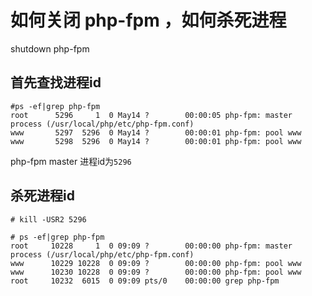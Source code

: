 # 如何关闭 php-fpm ，如何杀死进程

shutdown php-fpm

## 首先查找进程id

```shell
#ps -ef|grep php-fpm
root      5296     1  0 May14 ?        00:00:05 php-fpm: master process (/usr/local/php/etc/php-fpm.conf)
www       5297  5296  0 May14 ?        00:00:01 php-fpm: pool www          
www       5298  5296  0 May14 ?        00:00:01 php-fpm: pool www 
```

php-fpm master 进程id为`5296`

## 杀死进程id

```shell
# kill -USR2 5296

# ps -ef|grep php-fpm
root     10228     1  0 09:09 ?        00:00:00 php-fpm: master process (/usr/local/php/etc/php-fpm.conf)
www      10229 10228  0 09:09 ?        00:00:00 php-fpm: pool www          
www      10230 10228  0 09:09 ?        00:00:00 php-fpm: pool www          
root     10232  6015  0 09:09 pts/0    00:00:00 grep php-fpm
```
